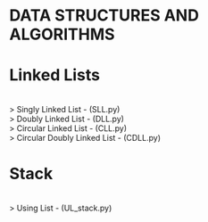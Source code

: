 # DATA STRUCTURES AND ALGORITHMS 
# Linked Lists
<br>
> Singly Linked List - (SLL.py)
<br>
> Doubly Linked List - (DLL.py)
<br>
> Circular Linked List - (CLL.py)
<br>
> Circular Doubly Linked List - (CDLL.py)

# Stack
<br>
> Using List - (UL_stack.py)


